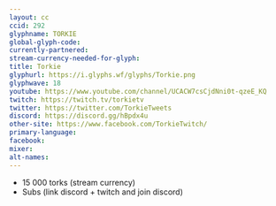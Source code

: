 ```yaml
---
layout: cc
ccid: 292
glyphname: TORKIE
global-glyph-code: 
currently-partnered: 
stream-currency-needed-for-glyph: 
title: Torkie
glyphurl: https://i.glyphs.wf/glyphs/Torkie.png
glyphwave: 18
youtube: https://www.youtube.com/channel/UCACW7csCjdNni0t-qzeE_KQ
twitch: https://twitch.tv/torkietv
twitter: https://twitter.com/TorkieTweets
discord: https://discord.gg/hBpdx4u
other-site: https://www.facebook.com/TorkieTwitch/
primary-language: 
facebook: 
mixer: 
alt-names: 
---
```

* 15 000 torks (stream currency)
* Subs (link discord + twitch and join discord)
